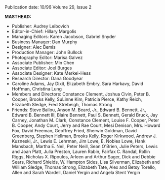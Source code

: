 Publication date: 10/96
Volume 29, Issue 2

**MASTHEAD:**
- Publisher: Audrey Leibovich
- Editor-in-Chief: Hillary Margolis
- Managing Editors: Karen Jacobson, Gabriel Snyder
- Business Manager: Dan Murphy
- Designer: Alec Bemis
- Production Manager: John Bullock
- Photography Editor: Marisa Galvez
- Associate Publisher: Min Chen
- Associate Editor: Joel Burges
- Associate Designer: Kate Merkel-Hess
- Research Director: Dana Goodyear
- Caroline Adams, Jay Dixit, Elizabeth Embry, Sara Harkavy, David Hoffman, Christina Lung
- Members and Directors: Constance Clement, Joshua Civin, Peter B. Cooper, Brooks Kelly, SuLinne Kim, Patricia Pierce, Kathy Reich, Elizabeth Sledge, Fred Strebeigh, Thomas Strong
- Friends: Steve Ballou, Anson M. Beard, Jr., Edward B. Bennett, Jr., Edward B. Bennett III, Blaire Bennett, Paul S. Bennett, Gerald Bruck, Jay Carney, Jonathan M. Clark, Constance Clement, Louise F. Cooper, Peter B. Cooper, Andy Court, Jerry and Rae Court, Mesi Denison, Mrs. Howard Fox, David Freeman, Geoffrey Fried, Sherwin Goldman, David Greenberg, Stephen Hellman, Brooks Kelly, Roger Kirkwood, Andrew J. Kuzneski, Jr., Lewis E. Lehrman, Jim Lowe, E. Nobles Lowe, Hank Mansbach, Martha E. Neil, Peter Neill, Sean O'Brien, Julie Peters, Lewis and Joan Platt, Julia Preston, Lauren Rabin, Fairfax C. Randal, Rollin Riggs, Nicholas X. Ripoulos, Arleen and Arthur Sager, Dick and Debbie Sears, Richard Shields, W. Hampton Sides, Lisa Silverman, Elizabeth and William Sledge, Thomas Strong, Elizabeth Tate, Alex and Betsy Torello, Allen and Sarah Wardell, Daniel Yergin and Angela Stent Yergin

